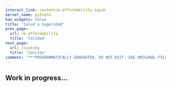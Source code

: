 ```yaml
---
interact_link: content/e-affordability.ipynb
kernel_name: python3
has_widgets: false
title: 'Salud y Seguridad'
prev_page:
  url: /e-affordability
  title: 'Calidad'
next_page:
  url: /cooking
  title: 'Cocción'
comment: "***PROGRAMMATICALLY GENERATED, DO NOT EDIT. SEE ORIGINAL FILES IN /content***"
---
```


## Work in progress...

